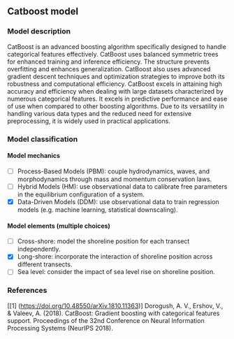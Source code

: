 ## Catboost model
### Model description

CatBoost is an advanced boosting algorithm specifically designed to handle categorical features effectively. CatBoost uses balanced symmetric trees for enhanced training and inference efficiency. The structure prevents overfitting and enhances generalization. CatBoost also uses advanced gradient descent techniques and optimization strategies to improve both its robustness and computational efficiency. CatBoost excels in attaining high accuracy and efficiency when dealing with large datasets characterized by numerous categorical features. It excels in predictive performance and ease of use when compared to other boosting algorithms. Due to its versatility in handling various data types and the reduced need for extensive preprocessing, it is widely used in practical applications.



### Model classification
#### Model mechanics
- [ ] Process-Based Models (PBM): couple hydrodynamics, waves, and morphodynamics through mass and momentum conservation laws.
- [ ] Hybrid Models (HM): use observational data to calibrate free parameters in the equilibrium configuration of a system.
- [x] Data-Driven Models (DDM): use observational data to train regression models (e.g. machine learning, statistical downscaling).
#### Model elements (multiple choices)
- [ ] Cross-shore: model the shoreline position for each transect independently.
- [x] Long-shore: incorporate the interaction of shoreline position across different transects.
- [ ] Sea level: consider the impact of sea level rise on shoreline position.

### References
[[1] (https://doi.org/10.48550/arXiv.1810.11363)]
Dorogush, A. V., Ershov, V., & Valeev, A. (2018). CatBoost: Gradient boosting with categorical features support. Proceedings of the 32nd Conference on Neural Information Processing Systems (NeurIPS 2018).





